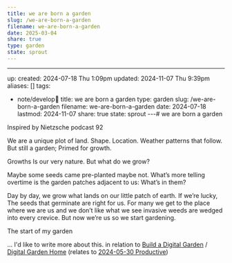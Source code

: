 ```yaml
---
title: we are born a garden
slug: /we-are-born-a-garden
filename: we-are-born-a-garden
date: 2025-03-04
share: true
type: garden
state: sprout
---
```

---
up: 
created: 2024-07-18 Thu 1:09pm
updated: 2024-11-07 Thu 9:39pm
aliases: []
tags:
  - note/develop🫚
title: we are born a garden
type: garden
slug: /we-are-born-a-garden
filename: we-are-born-a-garden
date: 2024-07-18
lastmod: 2024-11-07
share: true
state: sprout
---# we are born a garden

Inspired by Nietzsche podcast 92

We are a unique plot of land. Shape. Location. Weather patterns that follow. But still a garden; Primed for growth.

Growths Is our very nature. But what do we grow?

Maybe some seeds came pre-planted maybe not. What’s more telling overtime is the garden patches adjacent to us: What’s in them?

Day by day, we grow what lands on our little patch of earth. If we’re lucky, The seeds that germinate are right for us. For many we get to the place where we are us and we don’t like what we see invasive weeds are wedged into every crevice. But now we’re us so we start gardening.

The start of my garden

... I'd like to write more about this. in relation to [Build a Digital Garden](build-a-digital-garden) / [Digital Garden Home](digital-garden-home) (relates to [2024-05-30 Productive](2024-05-30-productive))
